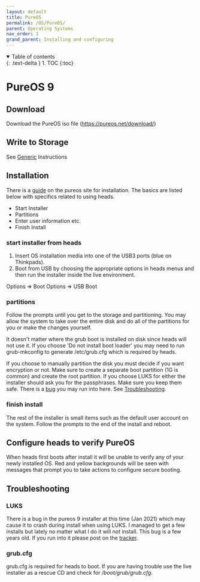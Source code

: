 ```yaml
---
layout: default
title: PureOS
permalink: /OS/PureOS/
parent: Operating Systems
nav_order: 1
grand_parent: Installing and configuring
---
```


<!-- markdownlint-disable MD033 -->
<details open markdown="block">
  <summary>
    Table of contents
  </summary>
  {: .text-delta }
1. TOC
{:toc}
</details>
<!-- markdownlint-enable MD033 -->

PureOS 9
===

Download
----

Download the PureOS iso file (https://pureos.net/download/)


Write to Storage
----

See [Generic](../Generic/#alternative-options}) Instructions

Installation
----

There is a [guide](https://tracker.pureos.net/w/installation_guide/live_system_installation/) on the pureos site for installation.  The basics are listed below with specifics related to using heads.

* Start Installer
* Partitions
* Enter user information etc. 
* Finish Install

### start installer from heads

1. Insert OS installation media into one of the USB3 ports (blue on Thinkpads).
2. Boot from USB by choosing the appropriate options in heads menus and then run the installer inside the live environment.

Options => Boot Options => USB Boot


### partitions

Follow the prompts until you get to the storage and partitioning.  You may allow the system to take over the entire disk and do all of the partitions for you or make the changes yourself.

It doesn't matter where the grub boot is installed on disk since heads will not use it.  If you choose 'Do not install boot loader' you may need to run grub-mkconfig to generate /etc/grub.cfg which is required by heads.

If you choose to manually partition the disk you must decide if you want encryption or not.  Make sure to create a separate boot partition (1G is common) and create the root partition.  If you choose LUKS for either the installer should ask you for the passphrases. Make sure you keep them safe. There is a [bug](https://tracker.pureos.net/T752) you may run into here.  See [Troubleshooting](#troubleshooting).

### finish install

The rest of the installer is small items such as the default user account on the system.  Follow the prompts to the end of the install and reboot.


Configure heads to verify PureOS
----

When heads first boots after install it will be unable to verify any of your newly installed OS.  Red and yellow backgrounds will be seen with messages that prompt you to take actions to configure secure booting.


Troubleshooting
----

### LUKS

There is a bug in the pureos 9 installer at this time (Jan 2021) which may cause it to crash during install when using LUKS.  I managed to get a few installs but lately no matter what I do it will not install.  This bug is a few years old.  If you run into it please post on the [tracker](https://tracker.pureos.net/T752).

### grub.cfg

grub.cfg is required for heads to boot.  If you are having trouble use the live installer as a rescue CD and check for */boot/grub/grub.cfg*.